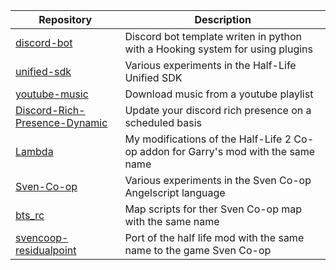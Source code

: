 | Repository | Description |
|---|---|
| [discord-bot](https://github.com/Mikk155/discord-bot) | Discord bot template writen in python with a Hooking system for using plugins |
| [unified-sdk](https://github.com/Mikk155/halflife-unified-sdk) | Various experiments in the Half-Life Unified SDK |
| [youtube-music](https://github.com/Mikk155/youtube-music) | Download music from a youtube playlist |
| [Discord-Rich-Presence-Dynamic](https://github.com/Mikk155/Discord-Rich-Presence-Dynamic) | Update your discord rich presence on a scheduled basis |
| [Lambda](https://github.com/Mikk155/Lambda) | My modifications of the Half-Life 2 Co-op addon for Garry's mod with the same name |
| [Sven-Co-op](https://github.com/Mikk155/Sven-Co-op) | Various experiments in the Sven Co-op Angelscript language |
| [bts_rc](https://github.com/Mikk155/bts_rc) | Map scripts for ther Sven Co-op map with the same name |
| [svencoop-residualpoint](https://github.com/Mikk155/svencoop-residualpoint) | Port of the half life mod with the same name to the game Sven Co-op |
